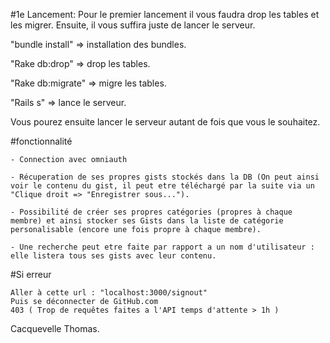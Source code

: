 #1e Lancement:
  Pour le premier lancement il vous faudra drop les tables et les migrer. Ensuite, il vous suffira juste de lancer le serveur. 
  
  "bundle install" => installation des bundles.
  
  "Rake db:drop" => drop les tables.
  
  "Rake db:migrate" => migre les tables.
  
  "Rails s" => lance le serveur.

Vous pourez ensuite lancer le serveur autant de fois que vous le souhaitez.

#fonctionnalité

    - Connection avec omniauth
    
    - Récuperation de ses propres gists stockés dans la DB (On peut ainsi voir le contenu du gist, il peut etre téléchargé par la suite via un "Clique droit => "Enregistrer sous...").
    
    - Possibilité de créer ses propres catégories (propres à chaque membre) et ainsi stocker ses Gists dans la liste de catégorie personalisable (encore une fois propre à chaque membre).
    
    - Une recherche peut etre faite par rapport a un nom d'utilisateur : elle listera tous ses gists avec leur contenu.


#Si erreur
    
    Aller à cette url : "localhost:3000/signout"
    Puis se déconnecter de GitHub.com
    403 ( Trop de requêtes faites a l'API temps d'attente > 1h )
  
Cacquevelle Thomas.
